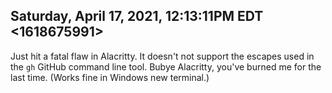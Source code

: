 ## Saturday, April 17, 2021, 12:13:11PM EDT <1618675991>

Just hit a fatal flaw in Alacritty. It doesn't not support the escapes
used in the `gh` GitHub command line tool. Bubye Alacritty, you've
burned me for the last time. (Works fine in Windows new terminal.)

